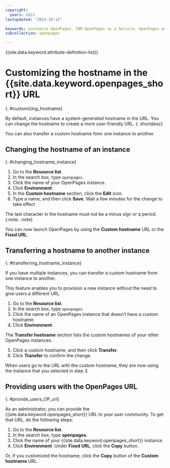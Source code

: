 ```yaml
---
copyright:
  years: 2023
lastupdated: "2023-10-12"

keywords: customize OpenPages, IBM OpenPages as a Service, OpenPages environment
subcollection: openpages

---
```

{{site.data.keyword.attribute-definition-list}}

# Customizing the hostname in the {{site.data.keyword.openpages_short}} URL
{: #customizing_hostname}

By default, instances have a system-generated hostname in the URL. You can change the hostname to create a more user-friendly URL. {: shortdesc}

You can also transfer a custom hostname fomr one instance to another. 

## Changing the hostname of an instance 
{: #changing_hostname_instance}

1. Go to the **Resource list**.  
2. In the search box, type `openpages`.
3. Click the name of your OpenPages instance.
4. Click **Environment**. 
5. In the **Custom hostname** section, click the **Edit** icon. 
6. Type a name, and then click **Save**. Wait a few minutes for the change to take effect

The last character in the hostname must not be a minus sign or a period. {:note: .note}

You can now launch OpenPages by using the **Custom hostname** URL or the **Fixed URL**.

## Transferring a hostname to another instance
{: #transferring_hostname_instance}

If you have multiple instances, you can transfer a custom hostname from one instance to
another. 

This feature enables you to provision a new instance without the need to give users a different
URL.

1. Go to the **Resource list**. 
2. In the search box, type `openpages`.
3. Click the name of an OpenPages instance that doesn’t have a custom hostname.
4. Click **Environment**.

The **Transfer hostname** section lists the custom hostnames of your other OpenPages
instances. 

5. Click a custom hostname, and then click **Transfer**.
6. Click **Transfer** to confirm the change. 

When users go to the URL with the custom hostname, they are now using the instance that you
selected in step 3. 

## Providing users with the OpenPages URL
{: #provide_users_OP_url}

As an administrator, you can provide the {{site.data.keyword.openpages_short}} URL to your user community. To get that URL, do the following steps:

1. Go to the **Resource list**.
2. In the search box, type **openpages**. 
3. Click the name of your {{site.data.keyword.openpages_short}} instance. 
4. Click **Environment**. Under **Fixed URL**, click the **Copy** button. 

Or, if you customized the hostname, click the **Copy** button of the **Custom hostname** URL.

